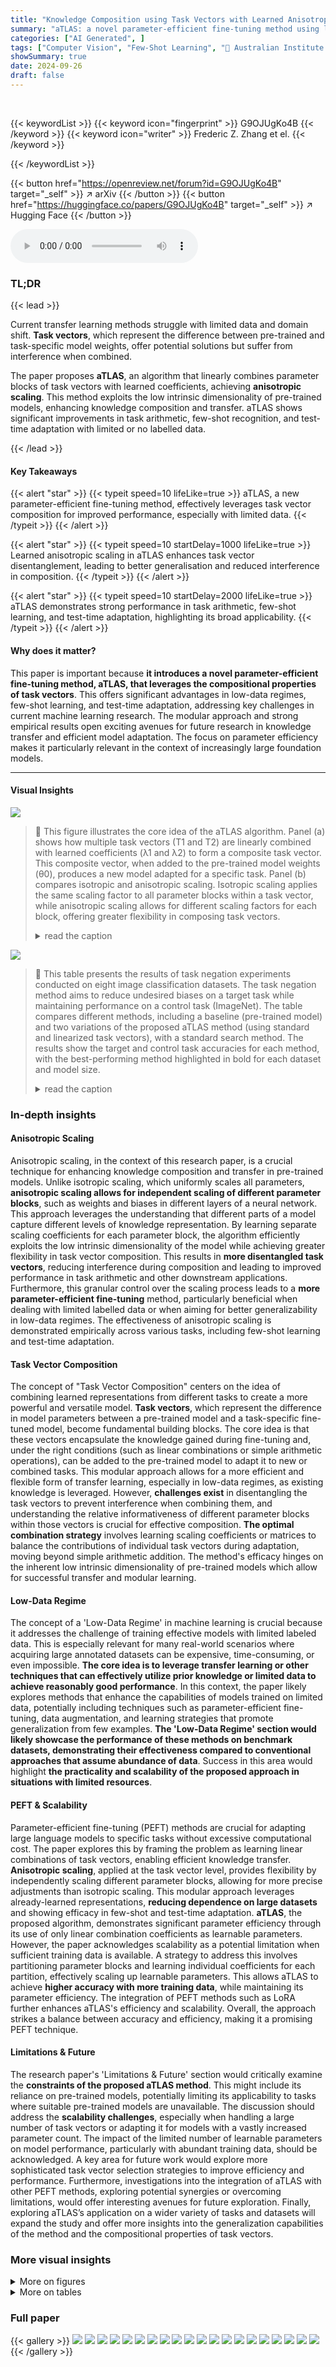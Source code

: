 ```yaml
---
title: "Knowledge Composition using Task Vectors with Learned Anisotropic Scaling"
summary: "aTLAS: a novel parameter-efficient fine-tuning method using learned anisotropic scaling of task vectors for enhanced knowledge composition and transfer."
categories: ["AI Generated", ]
tags: ["Computer Vision", "Few-Shot Learning", "🏢 Australian Institute for Machine Learning",]
showSummary: true
date: 2024-09-26
draft: false
---
```


<br>

{{< keywordList >}}
{{< keyword icon="fingerprint" >}} G9OJUgKo4B {{< /keyword >}}
{{< keyword icon="writer" >}} Frederic Z. Zhang et el. {{< /keyword >}}
 
{{< /keywordList >}}

{{< button href="https://openreview.net/forum?id=G9OJUgKo4B" target="_self" >}}
↗ arXiv
{{< /button >}}
{{< button href="https://huggingface.co/papers/G9OJUgKo4B" target="_self" >}}
↗ Hugging Face
{{< /button >}}



<audio controls>
    <source src="https://ai-paper-reviewer.com/G9OJUgKo4B/podcast.wav" type="audio/wav">
    Your browser does not support the audio element.
</audio>


### TL;DR


{{< lead >}}

Current transfer learning methods struggle with limited data and domain shift.  **Task vectors**, which represent the difference between pre-trained and task-specific model weights, offer potential solutions but suffer from interference when combined. 

The paper proposes **aTLAS**, an algorithm that linearly combines parameter blocks of task vectors with learned coefficients, achieving **anisotropic scaling**.  This method exploits the low intrinsic dimensionality of pre-trained models, enhancing knowledge composition and transfer.  aTLAS shows significant improvements in task arithmetic, few-shot recognition, and test-time adaptation with limited or no labelled data.

{{< /lead >}}


#### Key Takeaways

{{< alert "star" >}}
{{< typeit speed=10 lifeLike=true >}} aTLAS, a new parameter-efficient fine-tuning method, effectively leverages task vector composition for improved performance, especially with limited data. {{< /typeit >}}
{{< /alert >}}

{{< alert "star" >}}
{{< typeit speed=10 startDelay=1000 lifeLike=true >}} Learned anisotropic scaling in aTLAS enhances task vector disentanglement, leading to better generalisation and reduced interference in composition. {{< /typeit >}}
{{< /alert >}}

{{< alert "star" >}}
{{< typeit speed=10 startDelay=2000 lifeLike=true >}} aTLAS demonstrates strong performance in task arithmetic, few-shot learning, and test-time adaptation, highlighting its broad applicability. {{< /typeit >}}
{{< /alert >}}

#### Why does it matter?
This paper is important because **it introduces a novel parameter-efficient fine-tuning method, aTLAS, that leverages the compositional properties of task vectors**. This offers significant advantages in low-data regimes, few-shot learning, and test-time adaptation, addressing key challenges in current machine learning research.  The modular approach and strong empirical results open exciting avenues for future research in knowledge transfer and efficient model adaptation.  The focus on parameter efficiency makes it particularly relevant in the context of increasingly large foundation models.

------
#### Visual Insights



![](https://ai-paper-reviewer.com/G9OJUgKo4B/figures_1_1.jpg)

> 🔼 This figure illustrates the core idea of the aTLAS algorithm.  Panel (a) shows how multiple task vectors (T1 and T2) are linearly combined with learned coefficients (λ1 and λ2) to form a composite task vector. This composite vector, when added to the pre-trained model weights (θ0), produces a new model adapted for a specific task. Panel (b) compares isotropic and anisotropic scaling. Isotropic scaling applies the same scaling factor to all parameter blocks within a task vector, while anisotropic scaling allows for different scaling factors for each block, offering greater flexibility in composing task vectors.
> <details>
> <summary>read the caption</summary>
> Figure 1: Illustration of (a) learning task vector compositions (n = 2, θ0 denotes the weights of a pre-trained model) and (b) the flexibility of anisotropic scaling. Assume a task vector T = [T(1), T(2)] has two parameter blocks, learning anisotropic scaling grants more flexibility when combining task vectors.
> </details>





![](https://ai-paper-reviewer.com/G9OJUgKo4B/tables_5_1.jpg)

> 🔼 This table presents the results of task negation experiments conducted on eight image classification datasets.  The task negation method aims to reduce undesired biases on a target task while maintaining performance on a control task (ImageNet).  The table compares different methods, including a baseline (pre-trained model) and two variations of the proposed aTLAS method (using standard and linearized task vectors), with a standard search method. The results show the target and control task accuracies for each method, with the best-performing method highlighted in bold for each dataset and model size.
> <details>
> <summary>read the caption</summary>
> Table 1: Performance of task negation averaged across eight datasets. Selected results must maintain at least 95% of the pre-trained accuracy on the control dataset, following previous practice [44]. Best performance in each section is highlighted in bold. Task vector is abbreviated as t.v. Results for each dataset are available in Table 7.
> </details>





### In-depth insights


#### Anisotropic Scaling
Anisotropic scaling, in the context of this research paper, is a crucial technique for enhancing knowledge composition and transfer in pre-trained models.  Unlike isotropic scaling, which uniformly scales all parameters, **anisotropic scaling allows for independent scaling of different parameter blocks**, such as weights and biases in different layers of a neural network. This approach leverages the understanding that different parts of a model capture different levels of knowledge representation. By learning separate scaling coefficients for each parameter block, the algorithm efficiently exploits the low intrinsic dimensionality of the model while achieving greater flexibility in task vector composition. This results in **more disentangled task vectors**, reducing interference during composition and leading to improved performance in task arithmetic and other downstream applications.  Furthermore, this granular control over the scaling process leads to a **more parameter-efficient fine-tuning** method, particularly beneficial when dealing with limited labelled data or when aiming for better generalizability in low-data regimes.  The effectiveness of anisotropic scaling is demonstrated empirically across various tasks, including few-shot learning and test-time adaptation.

#### Task Vector Composition
The concept of "Task Vector Composition" centers on the idea of combining learned representations from different tasks to create a more powerful and versatile model.  **Task vectors**, which represent the difference in model parameters between a pre-trained model and a task-specific fine-tuned model, become fundamental building blocks.  The core idea is that these vectors encapsulate the knowledge gained during fine-tuning and, under the right conditions (such as linear combinations or simple arithmetic operations), can be added to the pre-trained model to adapt it to new or combined tasks.  This modular approach allows for a more efficient and flexible form of transfer learning, especially in low-data regimes, as existing knowledge is leveraged.  However, **challenges exist** in disentangling the task vectors to prevent interference when combining them, and understanding the relative informativeness of different parameter blocks within those vectors is crucial for effective composition.  **The optimal combination strategy** involves learning scaling coefficients or matrices to balance the contributions of individual task vectors during adaptation, moving beyond simple arithmetic addition. The method's efficacy hinges on the inherent low intrinsic dimensionality of pre-trained models which allow for successful transfer and modular learning.

#### Low-Data Regime
The concept of a 'Low-Data Regime' in machine learning is crucial because it addresses the challenge of training effective models with limited labeled data.  This is especially relevant for many real-world scenarios where acquiring large annotated datasets can be expensive, time-consuming, or even impossible.  **The core idea is to leverage transfer learning or other techniques that can effectively utilize prior knowledge or limited data to achieve reasonably good performance**. In this context, the paper likely explores methods that enhance the capabilities of models trained on limited data, potentially including techniques such as parameter-efficient fine-tuning, data augmentation, and learning strategies that promote generalization from few examples. **The 'Low-Data Regime' section would likely showcase the performance of these methods on benchmark datasets, demonstrating their effectiveness compared to conventional approaches that assume abundance of data**.  Success in this area would highlight **the practicality and scalability of the proposed approach in situations with limited resources**.

#### PEFT & Scalability
Parameter-efficient fine-tuning (PEFT) methods are crucial for adapting large language models to specific tasks without excessive computational cost.  The paper explores this by framing the problem as learning linear combinations of task vectors, enabling efficient knowledge transfer.  **Anisotropic scaling**, applied at the task vector level, provides flexibility by independently scaling different parameter blocks, allowing for more precise adjustments than isotropic scaling. This modular approach leverages already-learned representations, **reducing dependence on large datasets** and showing efficacy in few-shot and test-time adaptation.   **aTLAS**, the proposed algorithm, demonstrates significant parameter efficiency through its use of only linear combination coefficients as learnable parameters.  However, the paper acknowledges scalability as a potential limitation when sufficient training data is available. A strategy to address this involves partitioning parameter blocks and learning individual coefficients for each partition, effectively scaling up learnable parameters. This allows aTLAS to achieve **higher accuracy with more training data**, while maintaining its parameter efficiency.  The integration of PEFT methods such as LoRA further enhances aTLAS's efficiency and scalability.  Overall, the approach strikes a balance between accuracy and efficiency, making it a promising PEFT technique. 

#### Limitations & Future
The research paper's 'Limitations & Future' section would critically examine the **constraints of the proposed aTLAS method**.  This might include its reliance on pre-trained models, potentially limiting its applicability to tasks where suitable pre-trained models are unavailable.  The discussion should address the **scalability challenges**, especially when handling a large number of task vectors or adapting it for models with a vastly increased parameter count. The impact of the limited number of learnable parameters on model performance, particularly with abundant training data, should be acknowledged.  A key area for future work would explore more sophisticated task vector selection strategies to improve efficiency and performance.  Furthermore, investigations into the integration of aTLAS with other PEFT methods, exploring potential synergies or overcoming limitations, would offer interesting avenues for future exploration. Finally, exploring aTLAS’s application on a wider variety of tasks and datasets will expand the study and offer more insights into the generalization capabilities of the method and the compositional properties of task vectors.


### More visual insights

<details>
<summary>More on figures
</summary>


![](https://ai-paper-reviewer.com/G9OJUgKo4B/figures_3_1.jpg)

> 🔼 This figure compares the performance of using task vectors versus random bases for dimensionality reduction in few-shot image classification.  The results show that using task vectors to construct the projection matrix consistently leads to higher accuracy compared to random bases, particularly on MNIST and CIFAR100 datasets.  The accuracy is normalized relative to a fully fine-tuned model, highlighting the efficiency of the task vector approach.
> <details>
> <summary>read the caption</summary>
> Figure 2: Recognition accuracy versus the number of bases when optimising in a low-dimensional subspace. The accuracy is normalised by that of the fully fine-tuned model. Using task vectors to construct the projection matrix performs consistently better than using random bases on (a) MNIST [32], (b) CIFAR100 [31].
> </details>



![](https://ai-paper-reviewer.com/G9OJUgKo4B/figures_4_1.jpg)

> 🔼 This figure illustrates two key concepts of the aTLAS algorithm. (a) shows how task vector compositions are learned by linearly combining multiple task vectors (T1, T2, etc.) with learned coefficients (λ1, λ2, etc.).  The pre-trained model's weights are represented by θ0. (b) highlights the advantage of anisotropic scaling over isotropic scaling.  Anisotropic scaling allows for independent scaling of different parameter blocks within a task vector, providing greater flexibility in combining task vectors. This is visualized with an example of a loss contour plot, demonstrating how anisotropic scaling allows for more efficient optimization.
> <details>
> <summary>read the caption</summary>
> Figure 1: Illustration of (a) learning task vector compositions (n = 2, 00 denotes the weights of a pre-trained model) and (b) the flexibility of anisotropic scaling. Assume a task vector T =  T(1), T(2)  has two parameter blocks, learning anisotropic scaling grants more flexibility when combining task vectors.
> </details>



![](https://ai-paper-reviewer.com/G9OJUgKo4B/figures_6_1.jpg)

> 🔼 This figure presents the results of few-shot learning experiments conducted on 22 datasets using three different methods: aTLAS, Tip-Adapter, and LP++.  Subfigure (a) compares the accuracy of these methods across different numbers of training examples (shots), demonstrating aTLAS's superior performance. Subfigure (b) illustrates, through a Venn diagram, the number of images correctly classified by each method that were misclassified by the pretrained CLIP model, highlighting aTLAS's unique contributions. Finally, subfigure (c) shows the improvement in accuracy achieved by each method on out-of-distribution (OOD) datasets, revealing aTLAS's robustness and generalizability.
> <details>
> <summary>read the caption</summary>
> Figure 5: Few-shot experiment results averaged across 22 datasets and three seeds, showing (a) comparison against state-of-the-art few-shot methods with ViT-B/32 backbone and (b) percentage of images in the validation sets that become correctly classified after applying few-shot methods. We also show (c) performance difference compared to pre-trained CLIP model on OOD datasets. More detailed results are included in Appendix D.
> </details>



![](https://ai-paper-reviewer.com/G9OJUgKo4B/figures_7_1.jpg)

> 🔼 This figure shows the results of an experiment comparing the performance of using task vectors versus random bases for constructing a projection matrix in a low-dimensional subspace. The accuracy is normalized to that of a fully fine-tuned model.  The results, shown for MNIST and CIFAR100 datasets, demonstrate that using task vectors consistently outperforms using random bases.
> <details>
> <summary>read the caption</summary>
> Figure 2: Recognition accuracy versus the number of bases when optimising in a low-dimensional subspace. The accuracy is normalised by that of the fully fine-tuned model. Using task vectors to construct the projection matrix performs consistently better than using random bases on (a) MNIST [32], (b) CIFAR100 [31].
> </details>



![](https://ai-paper-reviewer.com/G9OJUgKo4B/figures_8_1.jpg)

> 🔼 This figure shows how the performance of aTLAS scales with the amount of training data.  It compares aTLAS with different numbers of learnable parameters (2k, 10k, 40k, 160k, and 2.4M) against LoRA (2.4M).  The x-axis represents the percentage of training data used, and the y-axis shows the average accuracy across 22 datasets. The results demonstrate that aTLAS's performance improves as the number of learnable parameters and the amount of training data increase, and that it becomes competitive with LoRA when sufficient data is available.
> <details>
> <summary>read the caption</summary>
> Figure 7: Scalability of aTLAS. We compare the accuracy of our method against LoRAs, and vary the amount of training data. Results are averaged over 22 datasets. Detailed results are included in Table 17.
> </details>



![](https://ai-paper-reviewer.com/G9OJUgKo4B/figures_16_1.jpg)

> 🔼 This figure visualizes the distributions of image features extracted from 22 different datasets using Principal Component Analysis (PCA) to reduce dimensionality to 2. The mean features of each dataset are represented by the center of an ellipse, and the covariance matrix is used to determine the shape and size of the ellipse.  The visualizations are shown with both 1 and 3 standard deviations, providing a visual representation of the spread of the image features for each dataset. This helps to illustrate the relationships and similarities between different image datasets.
> <details>
> <summary>read the caption</summary>
> Figure 8: visualisation of dataset image feature distributions as ellipses. The mean image features for all datasets are visualised as the ellipse center, with the dimensionality reduced to 2 using Principal Component Analysis (PCA). The dimensionality of covariance matrices are also reduced using the same principal components. We show visualisations with (a) ×1 and (b) ×3 standard deviations. Pre-trained CLIP [47] with ViT-B/32 is used to extract image features.
> </details>



![](https://ai-paper-reviewer.com/G9OJUgKo4B/figures_18_1.jpg)

> 🔼 This figure illustrates two key concepts of the aTLAS algorithm. (a) shows how task vectors, which represent the difference in weights between a pre-trained model and a model fine-tuned for a specific task, can be linearly combined to create new representations.  The coefficients of the linear combination are learned parameters. (b) highlights that anisotropic scaling, where different parameter blocks within a task vector are scaled differently, provides greater flexibility in composing task vectors compared to isotropic scaling (where all blocks are scaled equally).  Anisotropic scaling allows for a more nuanced and efficient combination of task-specific knowledge.
> <details>
> <summary>read the caption</summary>
> Figure 1: Illustration of (a) learning task vector compositions (n = 2, 00 denotes the weights of a pre-trained model) and (b) the flexibility of anisotropic scaling. Assume a task vector T =  T(1) (2) has two parameter blocks, learning anisotropic scaling grants more flexibility when combining task vectors.
> </details>



![](https://ai-paper-reviewer.com/G9OJUgKo4B/figures_18_2.jpg)

> 🔼 This figure shows two illustrations. The first one (a) illustrates how to learn task vector compositions using a pre-trained model and two task vectors. The second one (b) illustrates the flexibility of anisotropic scaling, assuming a task vector with two parameter blocks. In summary, this figure explains the main idea of the proposed method, aTLAS.
> <details>
> <summary>read the caption</summary>
> Figure 1: Illustration of (a) learning task vector compositions (n = 2, θ0 denotes the weights of a pre-trained model) and (b) the flexibility of anisotropic scaling. Assume a task vector τ = (τ(1), τ(2)) has two parameter blocks, learning anisotropic scaling grants more flexibility when combining task vectors.
> </details>



![](https://ai-paper-reviewer.com/G9OJUgKo4B/figures_19_1.jpg)

> 🔼 This figure illustrates the core idea of the aTLAS algorithm proposed in the paper.  Panel (a) shows how task vector compositions are learned by linearly combining multiple task vectors (T1 and T2 in this case) with learned coefficients (α1 and α2). The pre-trained model weights (θ0) are also included in the composition. Panel (b) demonstrates the difference between isotropic and anisotropic scaling. Anisotropic scaling allows for independent scaling of different components (blocks) of the task vector, providing more flexibility in combining task vectors and thus enhancing the knowledge composition process.  The example loss contour plot shows how anisotropic scaling allows finding a more flexible and accurate optimal point compared to isotropic scaling, illustrating the advantage of the method.
> <details>
> <summary>read the caption</summary>
> Figure 1: Illustration of (a) learning task vector compositions (n = 2, θ0 denotes the weights of a pre-trained model) and (b) the flexibility of anisotropic scaling. Assume a task vector T =  T(1),T(2) has two parameter blocks, learning anisotropic scaling grants more flexibility when combining task vectors.
> </details>



![](https://ai-paper-reviewer.com/G9OJUgKo4B/figures_20_1.jpg)

> 🔼 This figure illustrates two key concepts of the paper: task vector composition and anisotropic scaling.  Panel (a) shows how multiple task vectors (representing knowledge learned for different tasks) can be combined linearly to create a new representation. The weights of a pre-trained model (θ₀) serve as a baseline, and learned scaling coefficients (λ₁, λ₂) adjust the contribution of each task vector. Panel (b) highlights the advantage of anisotropic scaling.  Isotropic scaling would uniformly scale all parameter blocks within a task vector, limiting flexibility. Anisotropic scaling, however, scales each parameter block (e.g., weights, biases) independently with a unique coefficient, leading to greater flexibility in composing task vectors.
> <details>
> <summary>read the caption</summary>
> Figure 1: Illustration of (a) learning task vector compositions (n = 2, 00 denotes the weights of a pre-trained model) and (b) the flexibility of anisotropic scaling. Assume a task vector T =  has two parameter blocks, learning anisotropic scaling grants more flexibility when combining task vectors.
> </details>



![](https://ai-paper-reviewer.com/G9OJUgKo4B/figures_21_1.jpg)

> 🔼 This figure visualizes the learned coefficients for both standard and linearized task vectors during task negation.  Each row represents a different parameter block within the model, and each column corresponds to one of the eight datasets used in the experiment. The heatmap shows the learned coefficients, with warmer colors indicating larger (more positive) values and cooler colors indicating smaller (more negative) values.  The visualization highlights that weight matrices tend to learn large negative coefficients in the task negation process,  and the coefficients for different datasets are learned independently.
> <details>
> <summary>read the caption</summary>
> Figure 9: visualisation of the learned coefficients for (a) standard and (b) linear task vectors in task negation. Note that coefficients for different datasets are learned independently, despite being visualised jointly. Large negative coefficients can be observed on weight matrices. CLIP with ViT-B/32 backbone is used.
> </details>



![](https://ai-paper-reviewer.com/G9OJUgKo4B/figures_25_1.jpg)

> 🔼 This figure illustrates the core idea of the paper, which is to improve task vector composition by learning anisotropic scaling.  Panel (a) shows how task vectors (T1, T2) from different domains are linearly combined with learned coefficients (A1, A2). Panel (b) visually demonstrates the concept of anisotropic scaling where the different components or blocks of the task vectors (represented as a vector) are weighted differently compared to isotropic scaling where each component would be equally weighted. This anisotropic scaling enables more flexible composition as different components can be weighted differently according to their relevance to the target task.
> <details>
> <summary>read the caption</summary>
> Figure 1: Illustration of (a) learning task vector compositions (n = 2, 00 denotes the weights of a pre-trained model) and (b) the flexibility of anisotropic scaling. Assume a task vector T =  has two parameter blocks, learning anisotropic scaling grants more flexibility when combining task vectors.
> </details>



</details>




<details>
<summary>More on tables
</summary>


![](https://ai-paper-reviewer.com/G9OJUgKo4B/tables_7_1.jpg)
> 🔼 This table shows the results of test-time adaptation experiments using different methods.  Test-time adaptation is a technique where the model adapts to a new task without using labeled data.  The results are averaged across 22 different datasets. The table compares several methods, including tuning the LayerNorm layers (LN) and using aTLAS, and shows the accuracy achieved with each method along with standard error calculated over 3 independent runs.
> <details>
> <summary>read the caption</summary>
> Table 3: Test-time adaptation accuracy averaged over 22 dataset, with ×1 standard error over 3 random seeds. LN refers to tuning the LayerNorm layers. CLIP with the ViT-B/32 backbone is used. Highest performance is highlighted in bold.
> </details>

![](https://ai-paper-reviewer.com/G9OJUgKo4B/tables_8_1.jpg)
> 🔼 This table presents the few-shot recognition performance results using different task vector types and methods. The results are averaged across 22 datasets and three random seeds, with standard deviations reported.  The table compares the performance of using standard task vectors (all parameter blocks and weight matrices only) with LoRAs (low-rank adaptation) as sparse task vectors, for ranks 4, 16, and 64. Memory consumption for the ViT-B/32 backbone is also shown.
> <details>
> <summary>read the caption</summary>
> Table 4: Few-shot recognition performance using standard task vectors or LoRAs as sparse task vectors. Results are averaged across 22 datasets over three seeds, with ×1 standard deviation. The memory consumption for ViT-B/32 backbone is annotated under each variant. For standard task vectors, we learn compositions on all parameter blocks or weight matrices only. For LoRAs as task vectors, we report results with rank 4, 16 and 64.
> </details>

![](https://ai-paper-reviewer.com/G9OJUgKo4B/tables_15_1.jpg)
> 🔼 This table provides a comprehensive overview of the 22 image classification datasets used in the paper's experiments. For each dataset, it lists the number of classes, the sizes of the training, validation, and testing splits, the number of training epochs, and the fine-tuned accuracy achieved using various backbones of the CLIP model (RN50, RN101, ViT-B/32, ViT-B/16, and ViT-L/14). This information is crucial for understanding the experimental setup and evaluating the performance of the proposed method across diverse datasets.
> <details>
> <summary>read the caption</summary>
> Table 5: Details of the 22 image classification datasets used in experiments, the number of epochs for fine-tuning and the final accuracy for different backbones of the CLIP model.
> </details>

![](https://ai-paper-reviewer.com/G9OJUgKo4B/tables_17_1.jpg)
> 🔼 This table shows the learning rates and number of training epochs used for the task negation experiments on eight different datasets.  The learning rate and number of epochs were determined using a hyperparameter search on the validation set for each dataset. This table is essential for reproducing the results of the task negation experiments. 
> <details>
> <summary>read the caption</summary>
> Table 6: Learning rates and training epochs for task negation.
> </details>

![](https://ai-paper-reviewer.com/G9OJUgKo4B/tables_17_2.jpg)
> 🔼 This table presents the performance of task negation on eight image classification datasets using different methods.  The results show the accuracy on both the target and control tasks. The control task ensures that the method maintains a certain level of performance on a general dataset.  The best performing method in each dataset and overall is highlighted in bold.  Abbreviations: t.v. = task vector.
> <details>
> <summary>read the caption</summary>
> Table 1: Performance of task negation averaged across eight datasets. Selected results must maintain at least 95% of the pre-trained accuracy on the control dataset, following previous practice [44]. Best performance in each section is highlighted in bold. Task vector is abbreviated as t.v. Results for each dataset are available in Table 7.
> </details>

![](https://ai-paper-reviewer.com/G9OJUgKo4B/tables_20_1.jpg)
> 🔼 This table presents the performance comparison of different methods on task negation across eight image classification datasets. The results are evaluated based on accuracy on both target and control tasks.  The table compares standard task vector methods (with and without learned anisotropic scaling) and linearized task vector methods (also with and without learned anisotropic scaling).  The best-performing method for each setting is highlighted in bold, and complete results for each dataset are available in another table referenced in the caption.
> <details>
> <summary>read the caption</summary>
> Table 1: Performance of task negation averaged across eight datasets. Selected results must maintain at least 95% of the pre-trained accuracy on the control dataset, following previous practice [44]. Best performance in each section is highlighted in bold. Task vector is abbreviated as t.v. Results for each dataset are available in Table 7.
> </details>

![](https://ai-paper-reviewer.com/G9OJUgKo4B/tables_22_1.jpg)
> 🔼 This table presents the average accuracy of different few-shot learning methods across 22 image recognition datasets.  The results are obtained using the CLIP model with a ViT-B/32 backbone. The table shows the performance for different numbers of shots (k) including 1, 2, 4, 8, and 16.  It compares the performance of the Tip-Adapter, LP++, and aTLAS methods (with both standard and linearised task vectors). The best-performing method for each shot is highlighted in bold.
> <details>
> <summary>read the caption</summary>
> Table 9: Average accuracy for few-shot recognition over 22 datasets. We report accuracy averaged over 3 random n-shot sample selections, with 1× standard error. Results are produced using CLIP with ViT-B/32 backbone. For our method, we show results with both standard [28] and linearised [44] task vectors. The best method for each choice of k ∈ {1, 2, 4, 8, 16} is highlighted in bold.
> </details>

![](https://ai-paper-reviewer.com/G9OJUgKo4B/tables_23_1.jpg)
> 🔼 This table presents the results of task negation experiments conducted on eight image classification datasets.  The task negation aims to reduce undesired biases on a target task while maintaining performance on a control dataset (ImageNet). The table compares different methods, including standard task vectors (t.v.), linearised task vectors, and the proposed aTLAS method.  Results include target and control dataset performance metrics and highlights the best-performing method for each. More detailed results for each dataset are provided in a separate table (Table 7).
> <details>
> <summary>read the caption</summary>
> Table 1: Performance of task negation averaged across eight datasets. Selected results must maintain at least 95% of the pre-trained accuracy on the control dataset, following previous practice [44]. Best performance in each section is highlighted in bold. Task vector is abbreviated as t.v. Results for each dataset are available in Table 7.
> </details>

![](https://ai-paper-reviewer.com/G9OJUgKo4B/tables_23_2.jpg)
> 🔼 This table presents the results of task negation experiments on eight image classification datasets.  It compares the performance of several methods, including zero-shot, standard task vector search (isotropic), anisotropic task vector scaling (our proposed method), linear task vector search, and linear anisotropic task vector scaling. For each method, target and control task accuracies are shown for three ViT models (ViT-L/14, ViT-B/32, ViT-B/16). The table highlights the best performing method for each dataset and model size.
> <details>
> <summary>read the caption</summary>
> Table 7: Accuracy on target and control tasks of task negation for each of the eight datasets. Highest performance in each section is highlighted in bold. The method search corresponds to model f(x; θ0 + αTτ), where α is determined via a hyper-parameter search. Our method aniso. corresponds to model f(x; θ0 + Aττ), where Aτ is a learnable scaling matrix.
> </details>

![](https://ai-paper-reviewer.com/G9OJUgKo4B/tables_24_1.jpg)
> 🔼 This table presents the results of task negation experiments on eight image classification datasets.  It compares the performance of different methods, including a baseline (zero-shot), a hyperparameter search method, and the proposed aTLAS method (with both standard and linearised task vectors) on both target and control tasks.  The results are given for three different ViT model sizes. The table highlights the effectiveness of the aTLAS method in achieving strong performance on the target task while maintaining performance on the control task, especially in comparison to the hyperparameter search method.
> <details>
> <summary>read the caption</summary>
> Table 7: Accuracy on target and control tasks of task negation for each of the eight datasets. Highest performance in each section is highlighted in bold. The method search corresponds to model f(x; θ0 + αT ), where α is determined via a hyper-parameter search. Our method aniso. corresponds to model f(x; θ0 + AT ), where AT is a learnable scaling matrix.
> </details>

![](https://ai-paper-reviewer.com/G9OJUgKo4B/tables_25_1.jpg)
> 🔼 This table presents the results of task negation experiments conducted on eight image classification datasets.  The task negation technique aims to reduce undesired biases on a target task while maintaining performance on a control task (ImageNet).  The table compares the performance of several methods: a pre-trained model, a linear standard search method using task vectors, aTLAS (the proposed method), and similar approaches using linearised task vectors.  The results are shown in terms of accuracy on both the target and control tasks, highlighting the best-performing method for each dataset.  More detailed results for each dataset are provided in a separate table (Table 7).
> <details>
> <summary>read the caption</summary>
> Table 1: Performance of task negation averaged across eight datasets. Selected results must maintain at least 95% of the pre-trained accuracy on the control dataset, following previous practice [44]. Best performance in each section is highlighted in bold. Task vector is abbreviated as t.v. Results for each dataset are available in Table 7.
> </details>

![](https://ai-paper-reviewer.com/G9OJUgKo4B/tables_26_1.jpg)
> 🔼 This table presents the average accuracy for few-shot recognition across 22 different datasets.  The results are obtained using the CLIP model with the ViT-B/32 backbone. Three different random n-shot sample selections are used, and the standard error is reported alongside the accuracy.  The table compares the performance of the proposed aTLAS method to existing Tip-Adapter and LP++ methods, across various numbers of shots (k=1,2,4,8,16).  Both standard and linearized versions of the aTLAS task vectors are included for comparison.
> <details>
> <summary>read the caption</summary>
> Table 9: Average accuracy for few-shot recognition over 22 datasets. We report accuracy averaged over 3 random n-shot sample selections, with 1× standard error. Results are produced using CLIP with ViT-B/32 backbone. For our method, we show results with both standard [28] and linearised [44] task vectors. The best method for each choice of k ∈ {1, 2, 4, 8, 16} is highlighted in bold.
> </details>

![](https://ai-paper-reviewer.com/G9OJUgKo4B/tables_27_1.jpg)
> 🔼 This table presents the few-shot learning performance of aTLAS using different LoRA configurations.  It compares the results of aTLAS using LoRAs trained only on attention layers, only on MLP layers, and on both attention and MLP layers. For each LoRA configuration, it shows the performance of aTLAS alone, and also when combined with LP++ and Tip-Adapter, two other state-of-the-art few-shot learning methods. The results are averaged over 22 datasets and three random seeds.  The table is designed to show the impact of different LoRA training strategies on the overall performance, and how combining aTLAS with other techniques affects the final accuracy.
> <details>
> <summary>read the caption</summary>
> Table 15: Additional few-shot recognition results using LoRAs trained on attention layers, MLP layers or both. Results are averaged across 22 datasets over three seeds, with ×1 standard deviation. Rank 16 is used for LoRAs.
> </details>

![](https://ai-paper-reviewer.com/G9OJUgKo4B/tables_27_2.jpg)
> 🔼 This table presents the few-shot recognition performance results using gradient-free optimization.  The results are averaged across 22 different datasets and include standard error values, calculated from three separate random seeds. The table shows the performance for different numbers of shots (1, 2, 4, 8, 16) under different scaling methods (anisotropic with gradient and isotropic without gradient). The memory consumption in GB is also specified for each method.
> <details>
> <summary>read the caption</summary>
> Table 16: Few-shot recognition performance with gradient-free optimization. Results are averaged accuracy over 22 datasets, with ×1 standard error over 3 random seeds.
> </details>

![](https://ai-paper-reviewer.com/G9OJUgKo4B/tables_28_1.jpg)
> 🔼 This table shows the accuracy of different aTLAS variants and LoRA, when fine-tuned using different percentages of training data.  The aTLAS variants systematically increase the number of learnable parameters.  The results demonstrate how the accuracy improves with more data and more parameters, although the improvements diminish with larger models.
> <details>
> <summary>read the caption</summary>
> Table 17: Accuracy after fine-tuning on different percentage of training data for variants of aTLAS × K and LoRAs [23]. Results are averaged across 22 datasets. Highest accuracy in each section is highlighted in bold.
> </details>

</details>




### Full paper

{{< gallery >}}
<img src="https://ai-paper-reviewer.com/G9OJUgKo4B/1.png" class="grid-w50 md:grid-w33 xl:grid-w25" />
<img src="https://ai-paper-reviewer.com/G9OJUgKo4B/2.png" class="grid-w50 md:grid-w33 xl:grid-w25" />
<img src="https://ai-paper-reviewer.com/G9OJUgKo4B/3.png" class="grid-w50 md:grid-w33 xl:grid-w25" />
<img src="https://ai-paper-reviewer.com/G9OJUgKo4B/4.png" class="grid-w50 md:grid-w33 xl:grid-w25" />
<img src="https://ai-paper-reviewer.com/G9OJUgKo4B/5.png" class="grid-w50 md:grid-w33 xl:grid-w25" />
<img src="https://ai-paper-reviewer.com/G9OJUgKo4B/6.png" class="grid-w50 md:grid-w33 xl:grid-w25" />
<img src="https://ai-paper-reviewer.com/G9OJUgKo4B/7.png" class="grid-w50 md:grid-w33 xl:grid-w25" />
<img src="https://ai-paper-reviewer.com/G9OJUgKo4B/8.png" class="grid-w50 md:grid-w33 xl:grid-w25" />
<img src="https://ai-paper-reviewer.com/G9OJUgKo4B/9.png" class="grid-w50 md:grid-w33 xl:grid-w25" />
<img src="https://ai-paper-reviewer.com/G9OJUgKo4B/10.png" class="grid-w50 md:grid-w33 xl:grid-w25" />
<img src="https://ai-paper-reviewer.com/G9OJUgKo4B/11.png" class="grid-w50 md:grid-w33 xl:grid-w25" />
<img src="https://ai-paper-reviewer.com/G9OJUgKo4B/12.png" class="grid-w50 md:grid-w33 xl:grid-w25" />
<img src="https://ai-paper-reviewer.com/G9OJUgKo4B/13.png" class="grid-w50 md:grid-w33 xl:grid-w25" />
<img src="https://ai-paper-reviewer.com/G9OJUgKo4B/14.png" class="grid-w50 md:grid-w33 xl:grid-w25" />
<img src="https://ai-paper-reviewer.com/G9OJUgKo4B/15.png" class="grid-w50 md:grid-w33 xl:grid-w25" />
<img src="https://ai-paper-reviewer.com/G9OJUgKo4B/16.png" class="grid-w50 md:grid-w33 xl:grid-w25" />
<img src="https://ai-paper-reviewer.com/G9OJUgKo4B/17.png" class="grid-w50 md:grid-w33 xl:grid-w25" />
<img src="https://ai-paper-reviewer.com/G9OJUgKo4B/18.png" class="grid-w50 md:grid-w33 xl:grid-w25" />
<img src="https://ai-paper-reviewer.com/G9OJUgKo4B/19.png" class="grid-w50 md:grid-w33 xl:grid-w25" />
<img src="https://ai-paper-reviewer.com/G9OJUgKo4B/20.png" class="grid-w50 md:grid-w33 xl:grid-w25" />
{{< /gallery >}}
